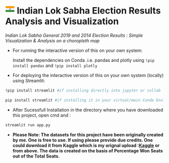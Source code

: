 # <img src ="/images/india.png" height="30px"> Indian Lok Sabha Election Results Analysis and Visualization
<i> Indian Lok Sabha General 2019 and 2014 Election Results : Simple Visualization &amp; Analysis on a choropleth map</i>

- For running the interactive version of this on your own system:

  Install the dependencies on Conda .i.e. pandas and plotly using ```!pip install pandas``` and ```!pip install plotly```

- For deploying the interactive version of this on your own system (locally) using Streamlit:
```bash
!pip install streamlit #if installing directly into jupyter or collab
```

```bash
pip install streamlit #if installing it in your virtual/main Conda Enviroment
```
- After Sucessfull Installation in the directory where you have downloaded this project, open cmd and :
```bash
streamlit run app.py
```

- **Please Note: The datasets for this project have been originally created by me. One is free to use. If using please provide due credits. One could download it from Kaggle which is my orignal upload :[Kaggle](https://www.kaggle.com/vivekshivakumarhotti/indian-lok-sabha-elections) or from above. The data is created on the basis of Percentage Won Seats out of the Total Seats.**
<!-- 

### Some Screenshots:
<p align="center">
  <img src ="/images/11.png" height="400px">
</p>

<p align="center">
  <img src ="/images/12.png" height="400px">
</p>

<p align="center">
  <img src ="/images/13.png" height="400px">
</p>

<p align="center">
  <img src ="/images/14.png" height="400px">
</p>

<p align="center">
  <img src ="/images/15.png" height="400px">
</p>

<p align="center">
  <img src ="/images/16.png" height="400px">
</p>

<p align="center">
  -------<img src ="/images/india.png">-------
</p>
 -->


